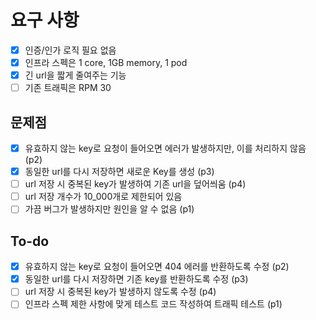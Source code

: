 # 요구 사항

- [x] 인증/인가 로직 필요 없음
- [x] 인프라 스펙은 1 core, 1GB memory, 1 pod
- [x] 긴 url을 짧게 줄여주는 기능
- [ ] 기존 트래픽은 RPM 30

## 문제점

- [x] 유효하지 않는 key로 요청이 들어오면 에러가 발생하지만, 이를 처리하지 않음 (p2)
- [x] 동일한 url를 다시 저장하면 새로운 Key를 생성 (p3)
- [ ] url 저장 시 중복된 key가 발생하여 기존 url을 덮어씌움 (p4)
- [ ] url 저장 개수가 10_000개로 제한되어 있음
- [ ] 가끔 버그가 발생하지만 원인을 알 수 없음 (p1)

## To-do

- [x] 유효하지 않는 key로 요청이 들어오면 404 에러를 반환하도록 수정 (p2)
- [x] 동일한 url를 다시 저장하면 기존 key를 반환하도록 수정 (p3)
- [ ] url 저장 시 중복된 key가 발생하지 않도록 수정 (p4)
- [ ] 인프라 스펙 제한 사항에 맞게 테스트 코드 작성하여 트래픽 테스트 (p1)
